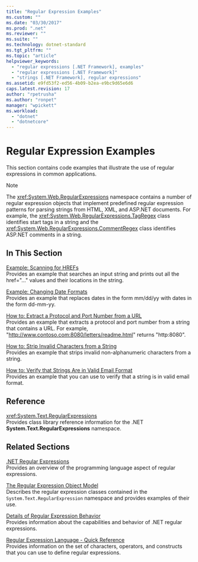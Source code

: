 ```yaml
---
title: "Regular Expression Examples"
ms.custom: ""
ms.date: "03/30/2017"
ms.prod: ".net"
ms.reviewer: ""
ms.suite: ""
ms.technology: dotnet-standard
ms.tgt_pltfrm: ""
ms.topic: "article"
helpviewer_keywords: 
  - "regular expressions [.NET Framework], examples"
  - "regular expressions [.NET Framework]"
  - "strings [.NET Framework], regular expressions"
ms.assetid: e9fd53f2-ed56-4b09-b2ea-e9bc9d65e6d6
caps.latest.revision: 17
author: "rpetrusha"
ms.author: "ronpet"
manager: "wpickett"
ms.workload: 
  - "dotnet"
  - "dotnetcore"
---
```

# Regular Expression Examples
This section contains code examples that illustrate the use of regular expressions in common applications.  
  
> [!NOTE]
>  The <xref:System.Web.RegularExpressions> namespace contains a number of regular expression objects that implement predefined regular expression patterns for parsing strings from HTML, XML, and ASP.NET documents. For example, the <xref:System.Web.RegularExpressions.TagRegex> class identifies start tags in a string and the <xref:System.Web.RegularExpressions.CommentRegex> class identifies ASP.NET comments in a string.  
  
## In This Section  
 [Example: Scanning for HREFs](../../../docs/standard/base-types/regular-expression-example-scanning-for-hrefs.md)  
 Provides an example that searches an input string and prints out all the href="…" values and their locations in the string.  
  
 [Example: Changing Date Formats](../../../docs/standard/base-types/regular-expression-example-changing-date-formats.md)  
 Provides an example that replaces dates in the form mm/dd/yy with dates in the form dd-mm-yy.  
  
 [How to: Extract a Protocol and Port Number from a URL](../../../docs/standard/base-types/how-to-extract-a-protocol-and-port-number-from-a-url.md)  
 Provides an example that extracts a protocol and port number from a string that contains a URL. For example, "http://www.contoso.com:8080/letters/readme.html" returns "http:8080".  
  
 [How to: Strip Invalid Characters from a String](../../../docs/standard/base-types/how-to-strip-invalid-characters-from-a-string.md)  
 Provides an example that strips invalid non-alphanumeric characters from a string.  
  
 [How to: Verify that Strings Are in Valid Email Format](../../../docs/standard/base-types/how-to-verify-that-strings-are-in-valid-email-format.md)  
 Provides an example that you can use to verify that a string is in valid email format.  
  
## Reference  
 <xref:System.Text.RegularExpressions>  
 Provides class library reference information for the .NET **System.Text.RegularExpressions** namespace.  
  
## Related Sections  
 [.NET Regular Expressions](../../../docs/standard/base-types/regular-expressions.md)  
 Provides an overview of the programming language aspect of regular expressions.  
  
 [The Regular Expression Object Model](../../../docs/standard/base-types/the-regular-expression-object-model.md)  
 Describes the regular expression classes contained in the `System.Text.RegularExpression` namespace and provides examples of their use.  
  
 [Details of Regular Expression Behavior](../../../docs/standard/base-types/details-of-regular-expression-behavior.md)  
 Provides information about the capabilities and behavior of .NET regular expressions.  
  
 [Regular Expression Language - Quick Reference](../../../docs/standard/base-types/regular-expression-language-quick-reference.md)  
 Provides information on the set of characters, operators, and constructs that you can use to define regular expressions.
